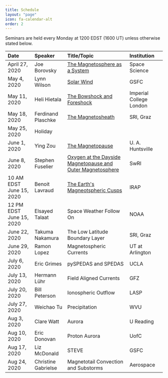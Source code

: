 ```yaml
---
title: Schedule
layout: "page"
icon: fa-calendar-alt
order: 2
---
```


Seminars are held every Monday at 1200 EDST (1600 UT) unless otherwise stated below.

| Date |Speaker | Title/Topic | Institution |
|:-----|:-------|:------|:------------|
| April 27, 2020 | Joe Borovsky | [The Magnetosphere as a System][1] | Space Science |
| May 4, 2020 | Lynn Wilson | [Solar Wind][2] | GSFC |
| May 11, 2020 | Heli Hietala  | [The Bowshock and Foreshock][3] | Imperial College London |
| May 18, 2020 | Ferdinand Plaschke | [The Magnetosheath][4] | SRI, Graz |
| May 25, 2020 | Holiday |  |  |
| June 1, 2020 | Ying Zou | [The Magnetopause][5] | U. A. Huntsville |
| June 8, 2020 | Stephen Fuselier | [Oxygen at the Dayside Magnetopause and Outer Magnetosphere][6] | SwRI |
| 10 AM EDST June 15, 2020 | Benoit Lavraud | [The Earth's Magneotspheric Cusps][7] | IRAP |
| 12 PM EDST June 15, 2020 | Elsayed Talaat | Space Weather Follow On | NOAA |
| June 22, 2020 | Takuma   Nakamura | The Low Latitude Boundary Layer | SRI, Graz |
| June 29, 2020 | Ramon Lopez | Magnetospheric Currents | UT at Arlington |
| July 6, 2020 | Eric Grimes | pySPEDAS and SPEDAS | UCLA |
| July 13, 2020 | Hermann Lühr | Field Aligned Currents | GFZ |
| July 20, 2020 | Bill Peterson | Ionospheric Outflow | LASP |
| July 27, 2020 | Weichao Tu | Precipitation | WVU |
| Aug 3, 2020 | Clare Watt | Aurora | U Reading |
| Aug 10, 2020 | Eric Donovan | Proton Aurora | UofC |
| Aug 17, 2020 | Liz McDonald | STEVE | GSFC |
| Aug 24, 2020 | Christine Gabrielse | Magnetotail Convection and Substorms | Aerospace |

[1]:https://msolss.github.io/MagSeminars/2020/04/27/The-Magnetosphere-as-a-System.html
[2]:https://msolss.github.io/MagSeminars/2020/05/04/The-Solar-Wind.html
[3]:https://msolss.github.io/MagSeminars/2020/05/11/The-Bowshock-and-Foreshock.html
[4]:https://msolss.github.io/MagSeminars/2020/05/18/The-Magnetosheath.html
[5]:https://msolss.github.io/MagSeminars/2020/06/01/The-Magnetopause.html
[6]:https://msolss.github.io/MagSeminars/2020/06/08/O-In-The-Magnetosphere.html
[7]:https://msolss.github.io/MagSeminars/2020/06/15/The-Cusps.html
